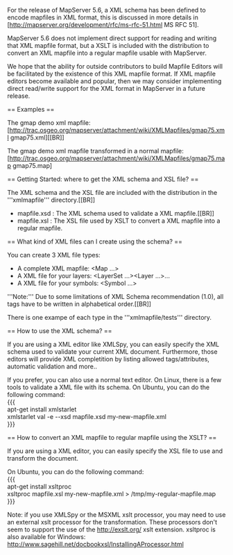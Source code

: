 For the release of MapServer 5.6, a XML schema has been defined to encode mapfiles in XML format, this is discussed in more details in [http://mapserver.org/development/rfc/ms-rfc-51.html MS RFC 51].                                                                                                                 
                                                                                                                                                                                                                                                                                                                        
MapServer 5.6 does not implement direct support for reading and writing that XML mapfile format, but a XSLT is included with the distribution to convert an XML mapfile into a regular mapfile usable with MapServer.                                                                                                   
                                                                                                                                                                                                                                                                                                                        
We hope that the ability for outside contributors to build Mapfile Editors will be facilitated by the existence of this XML mapfile format. If XML mapfile editors become available and popular, then we may consider implementing direct read/write support for the XML format in MapServer in a future release.       
                                                                                                                                                                                                                                                                                                                        
== Examples ==                                                                                                                                                                                                                                                                                                          
                                                                                                                                                                                                                                                                                                                        
The gmap demo xml mapfile: [http://trac.osgeo.org/mapserver/attachment/wiki/XMLMapfiles/gmap75.xml gmap75.xml][[BR]]                                                                                                                                                                                                    
                                                                                                                                                                                                                                                                                                                        
The gmap demo xml mapfile transformed in a normal mapfile: [http://trac.osgeo.org/mapserver/attachment/wiki/XMLMapfiles/gmap75.map gmap75.map]                                                                                                                                                                          
                                                                                                                                                                                                                                                                                                                        
== Getting Started: where to get the XML schema and XSL file? ==                                                                                                                                                                                                                                                        
                                                                                                                                                                                                                                                                                                                        
The XML schema and the XSL file are included with the distribution in the '''xmlmapfile''' directory.[[BR]]                                                                                                                                                                                                             
 * mapfile.xsd : The XML schema used to validate a XML mapfile.[[BR]]                                                                                                                                                                                                                                                   
 * mapfile.xsl : The XSL file used by XSLT to convert a XML mapfile into a regular mapfile.                                                                                                                                                                                                                             
                                                                                                                                                                                                                                                                                                                        
== What kind of XML files can I create using the schema? ==                                                                                                                                                                                                                                                             
                                                                                                                                                                                                                                                                                                                        
You can create 3 XML file types:                                                                                                                                                                                                                                                                                        
 * A complete XML mapfile: <Map ...></Map>                                                                                                                                                                                                                                                                              
 * A XML file for your layers: <LayerSet ...><Layer ...></Layer>...</LayerSet>                                                                                                                                                                                                                                          
 * A XML file for your symbols: <SymBolSet><Symbol ...></Symbol></SymbolSet>                                                                                                                                                                                                                                            
                                                                                                                                                                                                                                                                                                                        
'''Note:''' Due to some limitations of XML Schema recommendation (1.0), all tags have to be written in alphabetical order.[[BR]]                                                                                                                                                                                        
                                                                                                                                                                                                                                                                                                                        
There is one exampe of each type in the '''xmlmapfile/tests''' directory.                                                                                                                                                                                                                                               
                                                                                                                                                                                                                                                                                                                        
== How to use the XML schema? ==                                                                                                                                                                                                                                                                                        
                                                                                                                                                                                                                                                                                                                        
If you are using a XML editor like XMLSpy, you can easily specify the XML schema used to validate your current XML document. Furthermore, those editors will provide XML completition by listing allowed tags/attributes, automatic validation and more..                                                               
                                                                                                                                                                                                                                                                                                                        
If you prefer, you can also use a normal text editor. On Linux, there is a few tools to validate a XML file with its schema. On Ubuntu, you can do the following command:                                                                                                                                               
{{{                                                                                                                                                                                                                                                                                                                     
apt-get install xmlstarlet                                                                                                                                                                                                                                                                                              
xmlstarlet val -e --xsd mapfile.xsd my-new-mapfile.xml                                                                                                                                                                                                                                                                  
}}}                                                                                                                                                                                                                                                                                                                     
                                                                                                                                                                                                                                                                                                                        
== How to convert an XML mapfile to regular mapfile using the XSLT? ==                                                                                                                                                                                                                                                  
                                                                                                                                                                                                                                                                                                                        
If you are using a XML editor, you can easily specify the XSL file to use and transform the document.                                                                                                                                                                                                                   
                                                                                                                                                                                                                                                                                                                        
On Ubuntu, you can do the following command:                                                                                                                                                                                                                                                                            
{{{                                                                                                                                                                                                                                                                                                                     
apt-get install xsltproc                                                                                                                                                                                                                                                                                                
xsltproc mapfile.xsl my-new-mapfile.xml > /tmp/my-regular-mapfile.map                                                                                                                                                                                                                                                   
}}}                                                                                                                                                                                                                                                                                                                     
                                                                                                                                                                                                                                                                                                                        
Note: if you use XMLSpy or the MSXML xslt processor, you may need to use an external xslt processor for the transformation. These processors don't seem to support the use of the http://exslt.org/ xslt extension. xsltproc is also available for Windows: http://www.sagehill.net/docbookxsl/InstallingAProcessor.html

